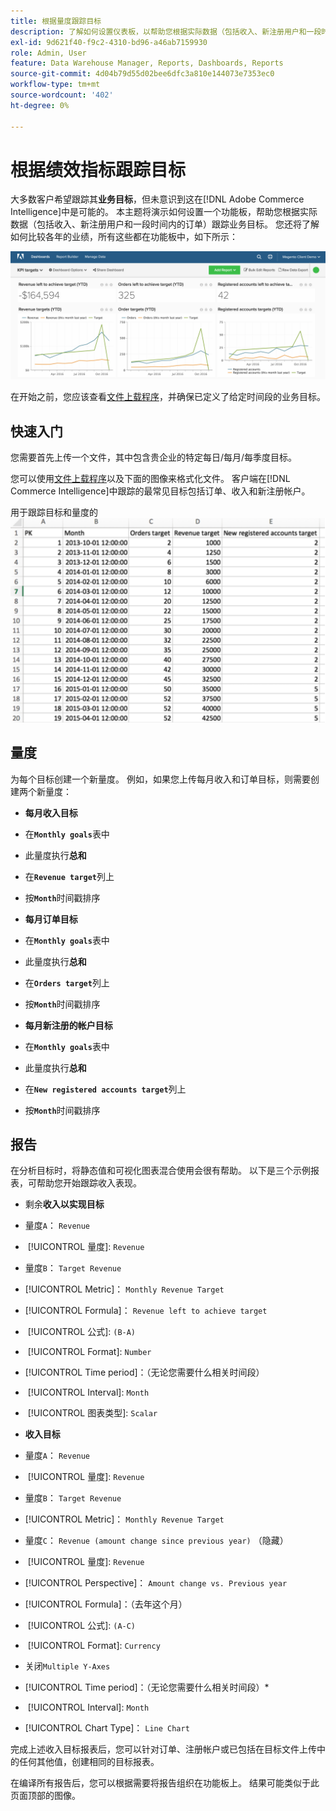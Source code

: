 ```yaml
---
title: 根据量度跟踪目标
description: 了解如何设置仪表板，以帮助您根据实际数据（包括收入、新注册用户和一段时间内的订单）跟踪业务目标。
exl-id: 9d621f40-f9c2-4310-bd96-a46ab7159930
role: Admin, User
feature: Data Warehouse Manager, Reports, Dashboards, Reports
source-git-commit: 4d04b79d55d02bee6dfc3a810e144073e7353ec0
workflow-type: tm+mt
source-wordcount: '402'
ht-degree: 0%

---
```


# 根据绩效指标跟踪目标

大多数客户希望跟踪其&#x200B;**业务目标**，但未意识到这在[!DNL Adobe Commerce Intelligence]中是可能的。 本主题将演示如何设置一个功能板，帮助您根据实际数据（包括收入、新注册用户和一段时间内的订单）跟踪业务目标。 您还将了解如何比较各年的业绩，所有这些都在功能板中，如下所示：

![显示目标跟踪实际量度绩效的功能板](../../assets/Goals-_dashboard_2.png)

在开始之前，您应该查看[文件上载程序](../importing-data/connecting-data/using-file-uploader.md)，并确保已定义了给定时间段的业务目标。

## 快速入门

您需要首先上传一个文件，其中包含贵企业的特定每日/每月/每季度目标。

您可以使用[文件上载程序](../importing-data/connecting-data/using-file-uploader.md)以及下面的图像来格式化文件。 客户端在[!DNL Commerce Intelligence]中跟踪的最常见目标包括订单、收入和新注册帐户。

用于跟踪目标和量度的![Excel电子表格模板](../../assets/Goals-_Excel.png)

## 量度

为每个目标创建一个新量度。 例如，如果您上传每月收入和订单目标，则需要创建两个新量度：

* **每月收入目标**
* 在&#x200B;**`Monthly goals`**&#x200B;表中
* 此量度执行&#x200B;**总和**
* 在&#x200B;**`Revenue target`**&#x200B;列上
* 按&#x200B;**`Month`**&#x200B;时间戳排序

* **每月订单目标**
* 在&#x200B;**`Monthly goals`**&#x200B;表中
* 此量度执行&#x200B;**总和**
* 在&#x200B;**`Orders target`**&#x200B;列上
* 按&#x200B;**`Month`**&#x200B;时间戳排序

* **每月新注册的帐户目标**
* 在&#x200B;**`Monthly goals`**&#x200B;表中
* 此量度执行&#x200B;**总和**
* 在&#x200B;**`New registered accounts target`**&#x200B;列上
* 按&#x200B;**`Month`**&#x200B;时间戳排序

## 报告

在分析目标时，将静态值和可视化图表混合使用会很有帮助。 以下是三个示例报表，可帮助您开始跟踪收入表现。

* 剩余&#x200B;**收入以实现目标**
* 量度`A`： `Revenue`
* &#x200B;
  [!UICONTROL 量度]: `Revenue`

* 量度`B`： `Target Revenue`
* [!UICONTROL Metric]： `Monthly Revenue Target`

* [!UICONTROL Formula]： `Revenue left to achieve target`
* &#x200B;
  [!UICONTROL 公式]: `(B-A)`
* &#x200B;
  [!UICONTROL Format]: `Number`

* [!UICONTROL Time period]：（无论您需要什么相关时间段）
* &#x200B;
  [!UICONTROL Interval]: `Month`
* &#x200B;
  [!UICONTROL 图表类型]: `Scalar`

* **收入目标**
* 量度`A`： `Revenue`
* &#x200B;
  [!UICONTROL 量度]: `Revenue`

* 量度`B`： `Target Revenue`
* [!UICONTROL Metric]： `Monthly Revenue Target`

* 量度`C`： `Revenue (amount change since previous year)` （隐藏）
* &#x200B;
  [!UICONTROL 量度]: `Revenue`
* [!UICONTROL Perspective]： `Amount change vs. Previous year`

* [!UICONTROL Formula]：（去年这个月）
* &#x200B;
  [!UICONTROL 公式]: `(A-C)`
* &#x200B;
  [!UICONTROL Format]: `Currency`

* 关闭`Multiple Y-Axes`
* [!UICONTROL Time period]：（无论您需要什么相关时间段）*
* &#x200B;
  [!UICONTROL Interval]: `Month`
* [!UICONTROL Chart Type]： `Line Chart`

完成上述收入目标报表后，您可以针对订单、注册帐户或已包括在目标文件上传中的任何其他值，创建相同的目标报表。

在编译所有报告后，您可以根据需要将报告组织在功能板上。 结果可能类似于此页面顶部的图像。
